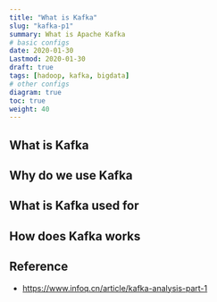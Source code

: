 ```yaml
---
title: "What is Kafka"
slug: "kafka-p1"
summary: What is Apache Kafka
# basic configs
date: 2020-01-30
Lastmod: 2020-01-30
draft: true
tags: [hadoop, kafka, bigdata]
# other configs
diagram: true
toc: true
weight: 40
---
```


## What is Kafka

## Why do we use Kafka

## What is Kafka used for

## How does Kafka works

## Reference

- <https://www.infoq.cn/article/kafka-analysis-part-1>
